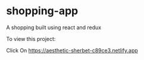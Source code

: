 # shopping-app
A shopping built using react and redux

To view this project:

Click On https://aesthetic-sherbet-c89ce3.netlify.app
